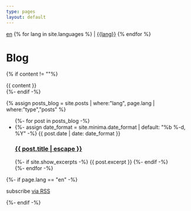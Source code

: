 ```yaml
---
type: pages
layout: default
---
```

<link rel="stylesheet" href="/assets/css/main.css">

<div class="localization">
  <a href="/en/blog/">en</a>
  {% for lang in site.languages %}
    | <a href="/{{ lang }}/blog/">{{lang}}</a>
  {% endfor %}
</div>

<h1 class="post-title">Blog</h1>

{% if content != ""%}
  <div class="post-content">
    {{ content }}
  </div>
{%- endif -%}

{% assign posts_blog = site.posts | where:"lang", page.lang | where:"type","posts" %}

<ul class="post-list">
  {%- for post in posts_blog -%}
  <li>
    {%- assign date_format = site.minima.date_format | default: "%b %-d, %Y" -%}
    <span class="post-meta">{{ post.date | date: date_format }}</span>
    <h3>
      <a class="post-link" href="{{ post.url | relative_url }}">
        {{ post.title | escape }}
      </a>
    </h3>
    {%- if site.show_excerpts -%}
      {{ post.excerpt }}
    {%- endif -%}
  </li>
  {%- endfor -%}
</ul>

{%- if page.lang == "en" -%}
  <p class="rss-subscribe">subscribe <a href="{{ "/feed.xml" | relative_url }}">via RSS</a></p>
{%- endif -%}
